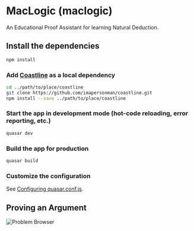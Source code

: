 # MacLogic (maclogic)

An Educational Proof Assistant for learning Natural Deduction.

## Install the dependencies
```bash
npm install
```

### Add [Coastline](https://github.com/imapersonman/coastline) as a local dependency

```bash
cd ../path/to/place/coastline
git clone https://github.com/imapersonman/coastline.git
npm install --save ../path/to/place/coastline
```

### Start the app in development mode (hot-code reloading, error reporting, etc.)
```bash
quasar dev
```

### Build the app for production
```bash
quasar build
```

### Customize the configuration
See [Configuring quasar.conf.js](https://v2.quasar.dev/quasar-cli/quasar-conf-js).

## Proving an Argument

![Problem Browser](https://github.com/imapersonman/MacLogic2-Quasar/blob/main/problem-browser.png?raw=true)